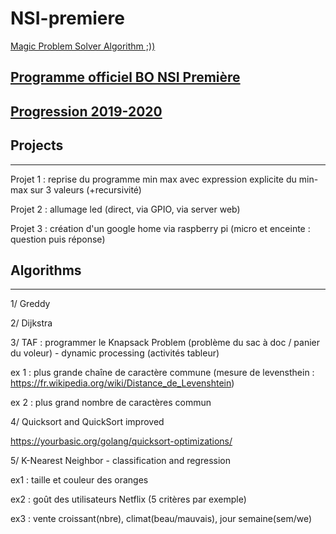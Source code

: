 # NSI-premiere

[Magic Problem Solver Algorithm ;))](https://proftomcrick.com/2011/04/26/feynman-problem-solving-algorithm/https://github.com/Math13Net/NSI-premiere/blob/master/projet)


## [Programme officiel BO NSI Première](https://github.com/Math13Net/NSI-premiere/blob/master/programme-nsi-premiere.pdf)

## [Progression 2019-2020](https://github.com/Math13Net/NSI-premiere/blob/master/progression_NSI_premiere)

## Projects
--------------------------------------------------------------

Projet 1 : reprise du programme min max avec expression explicite du min-max sur 3 valeurs (+recursivité)

Projet 2 : allumage led (direct, via GPIO, via server web)

Projet 3 : création d'un google home via raspberry pi (micro et enceinte : question puis réponse)



## Algorithms
---------------------------------------------------------------

1/ Greddy

2/ Dijkstra

3/ TAF : programmer le Knapsack Problem (problème du sac à doc / panier du voleur) - dynamic processing (activités tableur)

ex 1 : plus grande chaîne de caractère commune (mesure de levensthein : https://fr.wikipedia.org/wiki/Distance_de_Levenshtein)

ex 2 : plus grand nombre de caractères commun

4/ Quicksort and QuickSort improved

https://yourbasic.org/golang/quicksort-optimizations/

5/ K-Nearest Neighbor - classification and regression

ex1 : taille et couleur des oranges

ex2 : goût des utilisateurs Netflix (5 critères par exemple)

ex3 : vente croissant(nbre), climat(beau/mauvais), jour semaine(sem/we)

